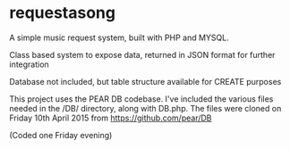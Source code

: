 # requestasong

A simple music request system, built with PHP and MYSQL.

Class based system to expose data, returned in JSON format for further integration

Database not included, but table structure available for CREATE purposes

This project uses the PEAR DB codebase. I've included the various files needed in the /DB/ directory, along with DB.php. The files were cloned on Friday 10th April 2015 from https://github.com/pear/DB

(Coded one Friday evening)
